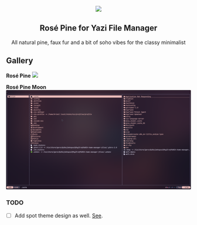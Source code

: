 <p align="center">
    <img src="https://github.com/rose-pine/rose-pine-theme/raw/main/assets/icon.png" width="80" />
    <h2 align="center">Rosé Pine for Yazi File Manager</h2>
</p>

<p align="center">All natural pine, faux fur and a bit of soho vibes for the classy minimalist</p>

## Gallery

**Rosé Pine**
<img src="rose-pine-main.yazi/preview.png" width="600" />


**Rosé Pine Moon**
<img src="rose-pine-moon.yazi/preview.png" width="600" />


### TODO
- [ ] Add spot theme design as well. [See](https://github.com/sxyazi/yazi/pull/2391).
